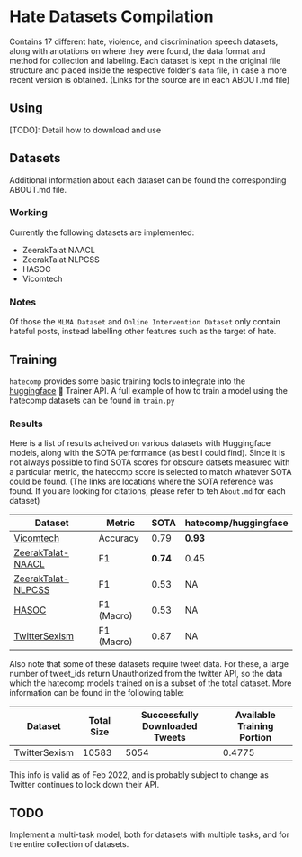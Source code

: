 # Hate Datasets Compilation
Contains 17 different hate, violence, and discrimination speech datasets, along with anotations on where they were found, the data format and method for collection and labeling. Each dataset is kept in the original file structure and placed inside the respective folder's `data` file, in case a more recent version is obtained. (Links for the source are in each ABOUT.md file)

## Using
[TODO]: Detail how to download and use

## Datasets
Additional information about each dataset can be found the corresponding ABOUT.md file. 

### Working
Currently the following datasets are implemented:
- ZeerakTalat NAACL
- ZeerakTalat NLPCSS
- HASOC
- Vicomtech

### Notes

Of those the `MLMA Dataset` and `Online Intervention Dataset` only contain hateful posts, instead labelling other features such as the target of hate.

## Training
`hatecomp` provides some basic training tools to integrate into the [huggingface](https://github.com/huggingface) :hugs: Trainer API. A full example of how to train a model using the hatecomp datasets can be found in `train.py`

### Results
Here is a list of results acheived on various datasets with Huggingface models, along with the SOTA performance (as best I could find). Since it is not always possible to find SOTA scores for obscure datsets measured with a particular metric, the hatecomp score is selected to match whatever SOTA could be found. (The links are locations where the SOTA reference was found. If you are looking for citations, please refer to teh `About.md` for each dataset)

| Dataset | Metric | SOTA | hatecomp/huggingface |
| -- | -- | -- | -- |
| [Vicomtech](https://arxiv.org/pdf/1809.04444.pdf) | Accuracy | 0.79 | **0.93** |
| [ZeerakTalat-NAACL](https://aclanthology.org/N16-2013.pdf) | F1 | **0.74** | 0.45 |
| [ZeerakTalat-NLPCSS](https://aclanthology.org/W16-5618.pdf) | F1 | 0.53 | NA |
| [HASOC](https://arxiv.org/pdf/2108.05927.pdf) | F1 (Macro) | 0.53 | NA |
| [TwitterSexism](https://aclanthology.org/W17-2902.pdf) | F1 (Macro) | 0.87 | NA |

Also note that some of these datasets require tweet data. For these, a large number of tweet_ids return Unauthorized from the twitter API, so the data which the hatecomp models trained on is a subset of the total dataset. More information can be found in the following table:

| Dataset | Total Size | Successfully Downloaded Tweets | Available Training Portion |
| -- | -- | -- | -- |
| TwitterSexism | 10583 | 5054 | 0.4775 |

This info is valid as of Feb 2022, and is probably subject to change as Twitter continues to lock down their API.

## TODO
Implement a multi-task model, both for datasets with multiple tasks, and for the entire collection of datasets.